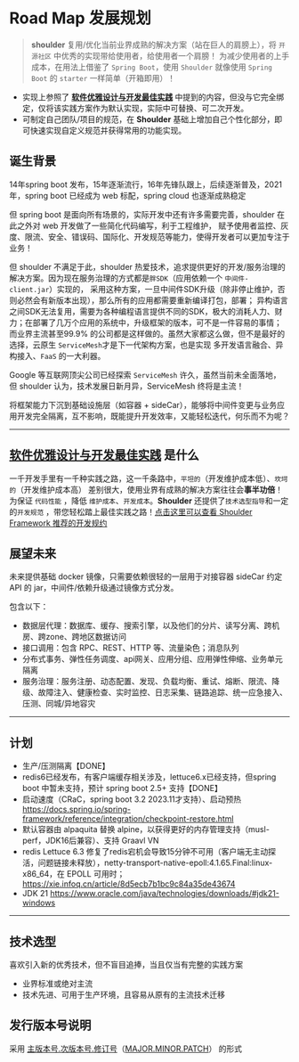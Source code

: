 # Road Map 发展规划

> **shoulder** 复用/优化当前业界成熟的解决方案（站在巨人的肩膀上），将 `开源社区` 中优秀的实现带给使用者，给使用者一个肩膀！
> 为减少使用者的上手成本，在用法上借鉴了 `Spring Boot`，使用 `Shoulder` 就像使用 `Spring Boot` 的 `starter` 一样简单（开箱即用）！

- 实现上参照了 **[软件优雅设计与开发最佳实践](https://doc.itlym.cn)** 中提到的内容，但没与它完全绑定，仅将该实践方案作为默认实现，实际中可替换、可二次开发。
- 可制定自己团队/项目的规范，在 **Shoulder** 基础上增加自己个性化部分，即可快速实现自定义规范并获得常用的功能实现。

## 诞生背景

14年spring boot 发布，15年逐渐流行，16年先锋队跟上，后续逐渐普及，2021 年，spring boot 已经成为 web 标配，spring cloud 也逐渐成熟稳定

但 spring boot 是面向所有场景的，实际开发中还有许多需要完善，shoulder 在此之外对 web 开发做了一些简化代码编写，利于工程维护，
赋予使用者监控、灰度、限流、安全、错误码、国际化、开发规范等能力，使得开发者可以更加专注于业务！

但 shoulder 不满足于此，shoulder 热爱技术，追求提供更好的开发/服务治理的解决方案。因为现在服务治理的方式都是`胖SDK`（应用依赖一个 `中间件-client.jar`）实现的，
采用这种方案，一旦中间件SDK升级（除非停止维护，否则必然会有新版本出现），那么所有的应用都需要重新编译打包，部署；
异构语言之间SDK无法复用，需要为各种编程语言提供不同的SDK，极大的消耗人力、财力；在部署了几万个应用的系统中，升级框架的版本，可不是一件容易的事情；
而业界主流甚至99.9% 的公司都是这样做的。虽然大家都这么做，但不是最好的选择，云原生 `ServiceMesh`才是下一代架构方案，也是实现 多开发语言融合、异构接入、`FaaS` 的一大利器。

Google 等互联网顶尖公司已经探索 `ServiceMesh` 许久，虽然当前未全面落地，
但 shoulder 认为，技术发展日新月异，ServiceMesh 终将是主流！

将框架能力下沉到基础设施层（如容器 + sideCar），能够将中间件变更与业务应用开发完全隔离，互不影响，既能提升开发效率，又能轻松迭代，何乐而不为呢？

----

## **[软件优雅设计与开发最佳实践](https://doc.itlym.cn)**  是什么

一千开发手里有一千种实践之路，这一千条路中，`平坦的`（开发维护成本低）、`坎坷的`（开发维护成本高） 差别很大，使用业界有成熟的解决方案往往会**事半功倍**！
为保证 `代码性能` ，降低 `维护成本`、`开发成本`。**Shoulder** 还提供了`技术选型指导`和一定的`开发规范`
，带您轻松踏上最佳实践之路！[点击这里可以查看 Shoulder Framework 推荐的开发规约](https://doc.itlym.cn)


## 展望未来

未来提供基础 docker 镜像，只需要依赖很轻的一层用于对接容器 sideCar 约定API 的 jar，中间件/依赖升级通过镜像方式分发。

包含以下：

- 数据层代理：数据库、缓存、搜索引擎，以及他们的分片、读写分离、跨机房、跨zone、跨地区数据访问
- 接口调用：包含 RPC、REST、HTTP 等、流量染色；消息队列
- 分布式事务、弹性任务调度、api网关、应用分组、应用弹性伸缩、业务单元隔离
- 服务治理：服务注册、动态配置、发现、负载均衡、重试、熔断、限流、降级、故障注入、健康检查、实时监控、日志采集、链路追踪、统一应急接入、压测、同城/异地容灾
----

## 计划
- 生产/压测隔离【DONE】
- redis6已经发布，有客户端缓存相关涉及，lettuce6.x已经支持，但spring boot 中暂未支持，预计 spring boot 2.5+ 支持【DONE】
- 启动速度（CRaC，spring boot 3.2 2023.11才支持）、启动预热 https://docs.spring.io/spring-framework/reference/integration/checkpoint-restore.html
- 默认容器由 alpaquita 替换 alpine，以获得更好的内存管理支持（musl-perf，JDK16后兼容）、支持 Graavl VN
- redis Lettuce 6.3 修复了redis宕机会导致15分钟不可用（客户端无主动探活，问题链接未释放），netty-transport-native-epoll:4.1.65.Final:linux-x86_64，在 EPOLL 可用时；https://xie.infoq.cn/article/8d5ecb7b1bc9c84a35de43674
- JDK 21 https://www.oracle.com/java/technologies/downloads/#jdk21-windows

---
## 技术选型

喜欢引入新的优秀技术，但不盲目追捧，当且仅当有完整的实践方案

- 业界标准或绝对主流
- 技术先进、可用于生产环境，且容易从原有的主流技术迁移

## 发行版本号说明

采用 [主版本号.次版本号.修订号](https://semver.org/lang/zh-CN)（[MAJOR.MINOR.PATCH](https://semver.org)） 的形式

